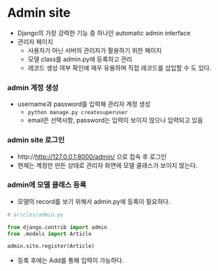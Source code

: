 # Admin site

- Django의 가장 강력한 기능 중 하나인 automatic admin interface
- 관리자 페이지
    - 사용자가 아닌 서버의 관리자가 활용하기 위한 페이지
    - 모델 class를 admin.py에 등록하고 관리
    - 레코드 생성 여부 확인에 매우 유용하며 직접 레코드를 삽입할 수 도 있다.

### admin 계정 생성

- username과 password를 입력해 관리자 계정 생성
    - `python manage.py createsuperuser`
    - email은 선택사항, password는 입력이 보이지 않으나 입력되고 있음


### admin site 로그인

- http://http://127.0.0.1:8000/admin/ 으로 접속 후 로그인
- 현재는 계정만 만든 상태로 관리자 화면에 모델 클래스가 보이지 않는다.


### admin에 모델 클래스 등록

- 모델의 record를 보기 위해서 admin.py에 등록이 필요하다.

```python
# aricles/admin.py

from django.contrib import admin
from .models import Article

admin.site.register(Article)
```

- 등록 후에는 Add를 통해 입력이 가능하다.

